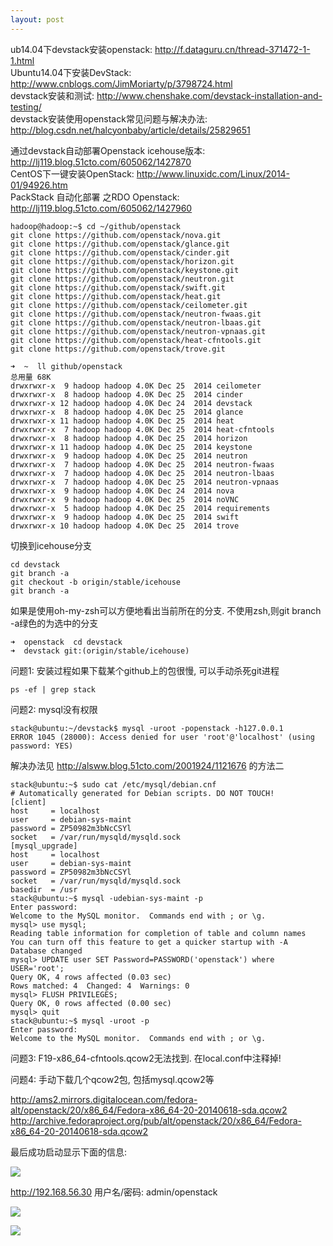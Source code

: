 ```yaml
---
layout: post
---
```


ub14.04下devstack安装openstack:	<http://f.dataguru.cn/thread-371472-1-1.html>  
Ubuntu14.04下安装DevStack: 		<http://www.cnblogs.com/JimMoriarty/p/3798724.html>  
devstack安装和测试:					<http://www.chenshake.com/devstack-installation-and-testing/>  
devstack安装使用openstack常见问题与解决办法: 	<http://blog.csdn.net/halcyonbaby/article/details/25829651>   

通过devstack自动部署Openstack icehouse版本:	<http://lj119.blog.51cto.com/605062/1427870>  
CentOS下一键安装OpenStack:					<http://www.linuxidc.com/Linux/2014-01/94926.htm>  
PackStack 自动化部署 之RDO Openstack:			<http://lj119.blog.51cto.com/605062/1427960>  

```
hadoop@hadoop:~$ cd ~/github/openstack
git clone https://github.com/openstack/nova.git
git clone https://github.com/openstack/glance.git
git clone https://github.com/openstack/cinder.git
git clone https://github.com/openstack/horizon.git
git clone https://github.com/openstack/keystone.git
git clone https://github.com/openstack/neutron.git
git clone https://github.com/openstack/swift.git
git clone https://github.com/openstack/heat.git
git clone https://github.com/openstack/ceilometer.git
git clone https://github.com/openstack/neutron-fwaas.git
git clone https://github.com/openstack/neutron-lbaas.git
git clone https://github.com/openstack/neutron-vpnaas.git
git clone https://github.com/openstack/heat-cfntools.git
git clone https://github.com/openstack/trove.git

➜  ~  ll github/openstack
总用量 68K
drwxrwxr-x  9 hadoop hadoop 4.0K Dec 25  2014 ceilometer
drwxrwxr-x  8 hadoop hadoop 4.0K Dec 25  2014 cinder
drwxrwxr-x 12 hadoop hadoop 4.0K Dec 24  2014 devstack
drwxrwxr-x  8 hadoop hadoop 4.0K Dec 25  2014 glance
drwxrwxr-x 11 hadoop hadoop 4.0K Dec 25  2014 heat
drwxrwxr-x  7 hadoop hadoop 4.0K Dec 25  2014 heat-cfntools
drwxrwxr-x  8 hadoop hadoop 4.0K Dec 25  2014 horizon
drwxrwxr-x 11 hadoop hadoop 4.0K Dec 25  2014 keystone
drwxrwxr-x  9 hadoop hadoop 4.0K Dec 25  2014 neutron
drwxrwxr-x  7 hadoop hadoop 4.0K Dec 25  2014 neutron-fwaas
drwxrwxr-x  7 hadoop hadoop 4.0K Dec 25  2014 neutron-lbaas
drwxrwxr-x  7 hadoop hadoop 4.0K Dec 25  2014 neutron-vpnaas
drwxrwxr-x  9 hadoop hadoop 4.0K Dec 24  2014 nova
drwxrwxr-x  9 hadoop hadoop 4.0K Dec 25  2014 noVNC
drwxrwxr-x  5 hadoop hadoop 4.0K Dec 25  2014 requirements
drwxrwxr-x  9 hadoop hadoop 4.0K Dec 25  2014 swift
drwxrwxr-x 10 hadoop hadoop 4.0K Dec 25  2014 trove
```

切换到icehouse分支

```
cd devstack
git branch -a
git checkout -b origin/stable/icehouse
git branch -a
```

如果是使用oh-my-zsh可以方便地看出当前所在的分支. 不使用zsh,则git branch -a绿色的为选中的分支  

```
➜  openstack  cd devstack 
➜  devstack git:(origin/stable/icehouse) 
```

问题1: 安装过程如果下载某个github上的包很慢, 可以手动杀死git进程
```
ps -ef | grep stack
```

问题2: mysql没有权限

```
stack@ubuntu:~/devstack$ mysql -uroot -popenstack -h127.0.0.1
ERROR 1045 (28000): Access denied for user 'root'@'localhost' (using password: YES)
```

解决办法见 http://alsww.blog.51cto.com/2001924/1121676  的方法二

```
stack@ubuntu:~$ sudo cat /etc/mysql/debian.cnf
# Automatically generated for Debian scripts. DO NOT TOUCH!
[client]
host     = localhost
user     = debian-sys-maint
password = ZP50982m3bNcCSYl
socket   = /var/run/mysqld/mysqld.sock
[mysql_upgrade]
host     = localhost
user     = debian-sys-maint
password = ZP50982m3bNcCSYl
socket   = /var/run/mysqld/mysqld.sock
basedir  = /usr
stack@ubuntu:~$ mysql -udebian-sys-maint -p
Enter password: 
Welcome to the MySQL monitor.  Commands end with ; or \g.
mysql> use mysql;
Reading table information for completion of table and column names
You can turn off this feature to get a quicker startup with -A
Database changed
mysql> UPDATE user SET Password=PASSWORD('openstack') where USER='root'; 
Query OK, 4 rows affected (0.03 sec)
Rows matched: 4  Changed: 4  Warnings: 0
mysql> FLUSH PRIVILEGES; 
Query OK, 0 rows affected (0.00 sec)
mysql> quit 
stack@ubuntu:~$ mysql -uroot -p
Enter password: 
Welcome to the MySQL monitor.  Commands end with ; or \g.
```

问题3: F19-x86_64-cfntools.qcow2无法找到. 在local.conf中注释掉!

问题4: 手动下载几个qcow2包, 包括mysql.qcow2等

http://ams2.mirrors.digitalocean.com/fedora-alt/openstack/20/x86_64/Fedora-x86_64-20-20140618-sda.qcow2  
http://archive.fedoraproject.org/pub/alt/openstack/20/x86_64/Fedora-x86_64-20-20140618-sda.qcow2  

最后成功启动显示下面的信息:

![](http://7xjs7x.com1.z0.glb.clouddn.com/devstack1.png)


<http://192.168.56.30> 用户名/密码: admin/openstack

![](http://7xjs7x.com1.z0.glb.clouddn.com/devstack2.png)

![](http://7xjs7x.com1.z0.glb.clouddn.com/devstack3.png)

